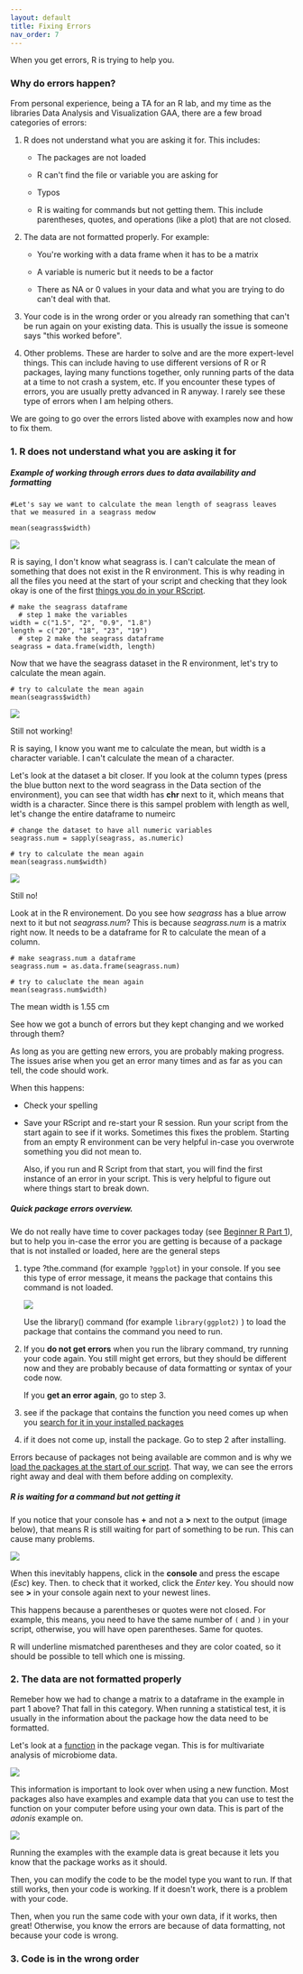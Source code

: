 ```yaml
---
layout: default
title: Fixing Errors
nav_order: 7
---
```


When you get errors, R is trying to help you.

### Why do errors happen?

From personal experience, being a TA for an R lab, and my time as the libraries Data Analysis and Visualization GAA, there are a few broad categories of errors:

1.  R does not understand what you are asking it for. This includes:

    -   The packages are not loaded

    -   R can't find the file or variable you are asking for

    -   Typos

    -   R is waiting for commands but not getting them. This include parentheses, quotes, and operations (like a plot) that are not closed.

2.  The data are not formatted properly. For example:

    -   You're working with a data frame when it has to be a matrix

    -   A variable is numeric but it needs to be a factor

    -   There as NA or 0 values in your data and what you are trying to do can't deal with that.

3.  Your code is in the wrong order or you already ran something that can't be run again on your existing data. This is usually the issue is someone says "this worked before".

4.  Other problems. These are harder to solve and are the more expert-level things. This can include having to use different versions of R or R packages, laying many functions together, only running parts of the data at a time to not crash a system, etc. If you encounter these types of errors, you are usually pretty advanced in R anyway. I rarely see these type of errors when I am helping others.

We are going to go over the errors listed above with examples now and how to fix them.

### 1. R does not understand what you are asking it for

##### Example of working through errors dues to data availability and formatting 

```{r}
#Let's say we want to calculate the mean length of seagrass leaves that we measured in a seagrass medow

mean(seagrass$width)
```

![](images/meanseagrass.png)

R is saying, I don't know what seagrass is. I can't calculate the mean of something that does not exist in the R environment. This is why reading in all the files you need at the start of your script and checking that they look okay is one of the first [things you do in your RScript](https://ubc-library-rc.github.io/Beginner_R_Part1/content/about_R.html).

```{r}
# make the seagrass dataframe 
  # step 1 make the variables
width = c("1.5", "2", "0.9", "1.8")
length = c("20", "18", "23", "19")
  # step 2 make the seagrass dataframe
seagrass = data.frame(width, length)
```

Now that we have the seagrass dataset in the R environment, let's try to calculate the mean again.

```{r}
# try to calculate the mean again
mean(seagrass$width)
```

![](images/mean_not_numeric.png)

Still not working!

R is saying, I know you want me to calculate the mean, but width is a character variable. I can't calculate the mean of a character.

Let's look at the dataset a bit closer. If you look at the column types (press the blue button next to the word seagrass in the Data section of the environment), you can see that width has **chr** next to it, which means that width is a character. Since there is this sampel problem with length as well, let's change the entire dataframe to numeirc

```{r}
# change the dataset to have all numeric variables 
seagrass.num = sapply(seagrass, as.numeric)

# try to calculate the mean again
mean(seagrass.num$width)
```

![](images/seagrass_atomic.png)

Still no!

Look at in the R environement. Do you see how *seagrass* has a blue arrow next to it but not *seagrass.num*? This is because *seagrass.num* is a matrix right now. It needs to be a dataframe for R to calculate the mean of a column.

```{r}
# make seagrass.num a dataframe
seagrass.num = as.data.frame(seagrass.num)

# try to caluclate the mean again
mean(seagrass.num$width)
```

The mean width is 1.55 cm

See how we got a bunch of errors but they kept changing and we worked through them?

As long as you are getting new errors, you are probably making progress. The issues arise when you get an error many times and as far as you can tell, the code should work.

When this happens:

-   Check your spelling

-   Save your RScript and re-start your R session. Run your script from the start again to see if it works. Sometimes this fixes the problem. Starting from an empty R environment can be very helpful in-case you overwrote something you did not mean to.

    Also, if you run and R Script from that start, you will find the first instance of an error in your script. This is very helpful to figure out where things start to break down.

##### Quick package errors overview. 

We do not really have time to cover packages today (see [Beginner R Part 1](https://ubc-library-rc.github.io/Beginner_R_Part1/)), but to help you in-case the error you are getting is because of a package that is not installed or loaded, here are the general steps

1.  type ?the.command (for example `?ggplot`) in your console. If you see this type of error message, it means the package that contains this command is not loaded.

    ![](images/no_ggplot.png)

    Use the library() command (for example `library(ggplot2)` ) to load the package that contains the command you need to run.

2.  If you **do not get errors** when you run the library command, try running your code again. You still might get errors, but they should be different now and they are probably because of data formatting or syntax of your code now.

    If you **get an error again**, go to step 3.

3.  see if the package that contains the function you need comes up when you [search for it in your installed packages](https://ubc-library-rc.github.io/Beginner_R_Part1/content/about_R.html#set-up-part-1-load-in-packages)

4.  if it does not come up, install the package. Go to step 2 after installing.

Errors because of packages not being available are common and is why we [load the packages at the start of our script](https://ubc-library-rc.github.io/Beginner_R_Part1/content/about_R.html#set-up-part-1-load-in-packages). That way, we can see the errors right away and deal with them before adding on complexity.

##### R is waiting for a command but not getting it 

If you notice that your console has **+** and not a **\>** next to the output (image below), that means R is still waiting for part of something to be run. This can cause many problems.

![](images/waiting_error.png)

When this inevitably happens, click in the **console** and press the escape (*Esc*) key. Then. to check that it worked, click the *Enter* key. You should now see **\>** in your console again next to your newest lines.

This happens because a parentheses or quotes were not closed. For example, this means, you need to have the same number of `(` and `)` in your script, otherwise, you will have open parentheses. Same for quotes.

R will underline mismatched parentheses and they are color coated, so it should be possible to tell which one is missing.

### 2. The data are not formatted properly

Remeber how we had to change a matrix to a dataframe in the example in part 1 above? That fall in this category. When running a statistical test, it is usually in the information about the package how the data need to be formatted.

Let's look at a [function](https://rdrr.io/rforge/vegan/man/adonis.html) in the package vegan. This is for multivariate analysis of microbiome data.

![](images/run_adonis.png)

This information is important to look over when using a new function. Most packages also have examples and example data that you can use to test the function on your computer before using your own data. This is part of the *adonis* example on.

![](images/cran-example.png)

Running the examples with the example data is great because it lets you know that the package works as it should.

Then, you can modify the code to be the model type you want to run. If that still works, then your code is working. If it doesn't work, there is a problem with your code.

Then, when you run the same code with your own data, if it works, then great! Otherwise, you know the errors are because of data formatting, not because your code is wrong.

### 3. Code is in the wrong order

### 

